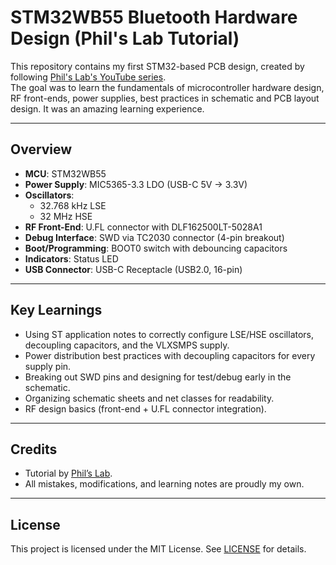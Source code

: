 # STM32WB55 Bluetooth Hardware Design (Phil's Lab Tutorial)

This repository contains my first STM32-based PCB design, created by following [Phil's Lab's YouTube series](https://youtu.be/nkHFoxe0mrU).  
The goal was to learn the fundamentals of microcontroller hardware design, RF front-ends, power supplies, best practices in schematic and PCB layout design.
It was an amazing learning experience.

---

## Overview
- **MCU**: STM32WB55
- **Power Supply**: MIC5365-3.3 LDO (USB-C 5V → 3.3V)
- **Oscillators**:  
  - 32.768 kHz LSE  
  - 32 MHz HSE  
- **RF Front-End**: U.FL connector with DLF162500LT-5028A1
- **Debug Interface**: SWD via TC2030 connector (4-pin breakout)
- **Boot/Programming**: BOOT0 switch with debouncing capacitors
- **Indicators**: Status LED
- **USB Connector**: USB-C Receptacle (USB2.0, 16-pin)

---

## Key Learnings
- Using ST application notes to correctly configure LSE/HSE oscillators, decoupling capacitors, and the VLXSMPS supply.  
- Power distribution best practices with decoupling capacitors for every supply pin.  
- Breaking out SWD pins and designing for test/debug early in the schematic.  
- Organizing schematic sheets and net classes for readability.  
- RF design basics (front-end + U.FL connector integration).  

---

## Credits
- Tutorial by [Phil’s Lab](https://www.youtube.com/@PhilsLab).  
- All mistakes, modifications, and learning notes are proudly my own.

---

## License
This project is licensed under the MIT License. See [LICENSE](LICENSE) for details.
